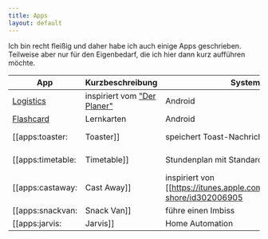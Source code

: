 ```yaml
---
title: Apps
layout: default
---
```

Ich bin recht fleißig und daher habe ich auch einige Apps geschrieben. Teilweise aber nur für den Eigenbedarf, die ich hier dann kurz aufführen möchte.


|App|Kurzbeschreibung|System|min. API|Links|
|---|----------------|------|--------|-----|
|[Logistics](logistics)|inspiriert vom ["Der Planer"](http://de.wikipedia.org/wiki/Der_Planer)|Android|[14](http://developer.android.com/about/versions/android-4.0.html)|[PlayStore](https://play.google.com/store/apps/details?id=org.mars3142.logistics)|
|[Flashcard](flashcard)|Lernkarten|Android|[14](http://developer.android.com/about/versions/android-4.0.html)||
|  [[apps:toaster:|Toaster]]  |speichert Toast-Nachrichten|Android|  [[http://developer.android.com/about/versions/android-4.0.3.html|15]]  |[[https://play.google.com/store/apps/details?id=org.mars3142.android.toaster|PlayStore]]|
|  [[apps:timetable:|Timetable]]  |Stundenplan mit Standard UI|Android|  [[http://developer.android.com/about/versions/android-4.0.html|14]]  |[[https://play.google.com/store/apps/details?id=org.mars3142.android.timetable|PlayStore]]|
|  [[apps:castaway:|Cast Away]]  |inspiriert von [[https://itunes.apple.com/us/app/distant-shore/id302006905|Distant Shore]] ([[https://www.youtube.com/watch?v=C0WntXj9BrQ|YouTube-Review]])|Android <del>Desktop</del>|  [[http://developer.android.com/about/versions/android-4.0.html|14]]  | |
|  [[apps:snackvan:|Snack Van]]  |führe einen Imbiss|Android <del>Desktop, Web</del>|  [[http://developer.android.com/about/index.html|???]]  | |
|  [[apps:jarvis:|Jarvis]]  |Home Automation|Android <del>Desktop</del>|  [[http://developer.android.com/about/index.html|???]]  | |
